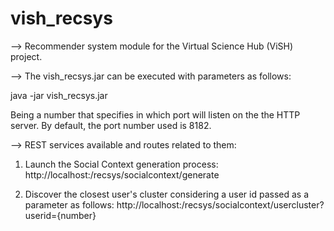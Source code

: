 vish_recsys
===========

--> Recommender system module for the Virtual Science Hub (ViSH) project.


--> The vish_recsys.jar can be executed with parameters as follows:

java -jar vish_recsys.jar <port>

Being <port> a number that specifies in which port will listen on the the HTTP server.
By default, the port number used is 8182.


--> REST services available and routes related to them:

1) Launch the Social Context generation process: 
http://localhost:<port>/recsys/socialcontext/generate

2) Discover the closest user's cluster considering a user id passed as a parameter as follows:
http://localhost:<port>/recsys/socialcontext/usercluster?userid={number}
